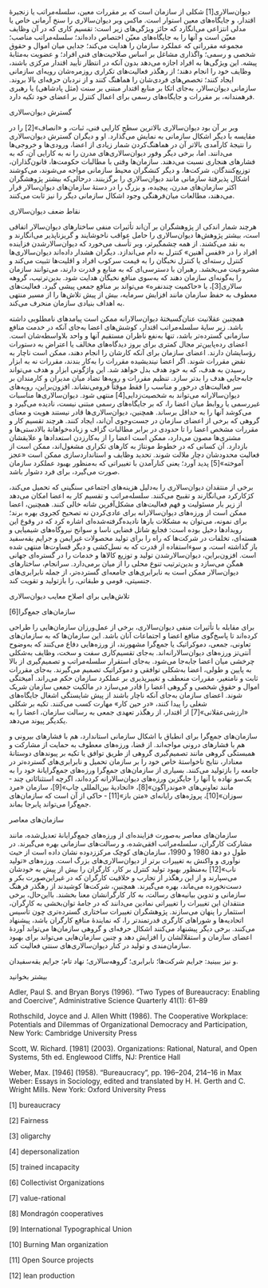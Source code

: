   دیوان‌سالاری[1] شکلی از سازمان است که بر مقررات معین، سلسله‌مراتب یا زنجیرۀ اقتدار، و جایگاه‌های معین استوار است. ماکس وبر دیوان‌سالاری را سنخ آرمانی خاص یا مدلی انتزاعی می‌انگارد که حائز ویژگی‌های زیر است: تقسیم کاری که در آن وظایف معیّن است و آنها را به جایگاه‌های معیّن اختصاص داده‌اند؛ سلسله‌مراتب مناصب؛ مجموعه‌ مقرراتی که عملکرد سازمان را هدایت می‌کند؛ جدایی میان اموال و حقوق شخصی و رسمی؛ واگذاری مشاغل بر اساس صلاحیت‌های فنی افراد؛ و عضویت به‌مثابۀ پیشه. این ویژگی‌ها به افراد اجازه می‌دهد بدون آنکه در انتظار تأیید اقتدار مرکزی باشند، وظایف خود را انجام دهند؛ از رهگذر فعالیت‌های تکراری روزمره‌شان رویه‌ای سازمانی ایجاد کنند؛ تخصص‌های فردی‌شان را هماهنگ کنند و از نردبان حرفه‌ای بالا بروند. سازمانی دیوان‌سالار، به‌جای اتکا بر منابع اقتدار مبتنی بر سنت (مثل پادشاهی) یا رهبری فرهمندانه، بر مقررات و جایگاه‌های رسمی برای اعمال کنترل بر اعضای خود تکیه دارد.

گسترش دیوان‌سالاری

 وبر بر آن بود دیوان‌سالاری بالاترین سطح کارایی فنی، ثبات، و «انصاف»[2] را در مقایسه با دیگر اشکال سازمانی به نمایش می‌گذارد. او و دیگران گسترش دیوان‌سالاری را نتیجۀ کارآمدی بالاتر آن در هماهنگ‌کردن شمار زیادی از اعضا، ورودی‌ها و خروجی‌ها می‌دانند. اما، برخی دیگر وفور دیوان‌سالاری‌های مدرن را نه به کارایی آن، که به فشارهای هنجاری نسبت می‌دهند. سازمان‌ها وقتی با مطالبات حکومت‌ها، قانون‌گذاران، توزیع‌کنندگان، شرکت‌ها، و دیگر کنشگران محیط سازمانی مواجه می‌شوند، می‌کوشند اشکال پذیرفتۀ سازمانی مانند دیوان‌سالاری را برگزینند. درحالی‌که بیشتر پژوهشگران اکثر سازمان‌های مدرن، پیچیده، و بزرگ را در دستۀ سازمان‌های دیوان‌سالار قرار می‌دهند، مطالعات میان‌فرهنگی وجود اشکال سازمانی دیگر را نیز ثابت می‌کنند.

نقاط ضعف دیوان‌سالاری

هرچند شمار اندکی از پژوهشگران بر آن‌اند تأثیرات منفی ساختارهای دیوان‌سالار اتفاقی است، بیشتر پژوهش‌ها دیوان‌سالاری را حامل عواقب ناخوشایند و گریزناپذیر می‌انگارند و به نقد می‌کشند. از همه چشمگیرتر، وبر تأسف می‌خورد که دیوان‌سالارشدن فزاینده افراد را در «قفس آهنین» کنترل به دام می‌اندازد. دیگران هشدار داده‌اند دیوان‌سالاری‌ها کنترل رسته‌ای یا کنترل نخبگان را به قیمت سرکوب افراد و اقلیت‌ها تثبیت می‌کند و مشروعیت می‌بخشد. رهبران با دسترسی‌ای که به منابع و قدرت دارند، می‌توانند سازمان را به‌گونه‌ای سازمان دهند که به‌سوی منافع نخبگان هدایت شود. بدین‌ترتیب، گروهه سالاری[3]، یا «حاکمیت چندنفره» می‌تواند بر منافع جمعی پیشی گیرد. فعالیت‌های معطوف به حفظ سازمان مانند افزایش سرمایه، بیش از پیش تلاش‌ها را از مسیر منتهی به اهداف بنیادی سازمان منحرف می‌کند.

همچنین عقلانیت عنان‌گسیختۀ دیوان‌سالارانه ممکن است پیامدهای نامطلوبی داشته باشد. زیر سایۀ سلسله‌مراتب اقتدار، کوشش‌های اعضا به‌جای آنکه در خدمت منافع سازمانی گسترده‌تر باشد، تنها به‌نفع ناظران مستقیم آنها و واحد بلاواسطه‌شان است. اعضای رده‌پایین‌تر مجال کمتری برای بروز دیدگاه‌های مخالف یا اعتراض به دستورات رؤسایشان دارند. اعضای سازمان برای آنکه کارشان را انجام دهند، ممکن است ناچار به نقض مقررات شوند. اگر اعضا نیندیشیده مقررات را به‌کار بندند، مقررات نه به ابزار رسیدن به هدف، که به خود هدف بدل خواهد شد. این واژگونی ابزار و هدف می‌تواند جابه‌جایی هدف را بدتر سازد. تنظیم مقررات و رویه‌ها تضاد میان مدیران و کارمندان بر سر فعالیت‌های درخور و مناسب را فقط موقتاً فرومی‌نشاند. افزون‌براین، رویه‌های دیوان‌سالارانه می‌تواند به شخصیت‌زدایی[4] منتهی شود. دیوان‌سالاری‌ها مناسبات غیررسمی یا روابط میان اعضا را، که بر جایگاه‌های رسمی مبتنی نیست، نادیده می‌گیرد و می‌کوشد آنها را به حداقل برساند. همچنین، دیوان‌سالاری‌ها قادر نیستند هویت و معنای گروهی که برخی از اعضای سازمان در جست‌وجوی آن‌اند، ایجاد کنند. هرچند تقسیم کار و مقررات مشخص اعضا را تا حدودی در برابر مطالبات گزاف و زیاده‌خواهانۀ بالادستی‌ها و مشتری‌ها مصون می‌دارد، ممکن است اعضا را از به‌کارزدن استعدادها و علایقشان بازدارد. آن کسانی که در خطوط مونتاژ به کارهای تکراری مشغول‌اند، ممکن است از فعالیت محدودشان دچار ملالت شوند. تحدید وظایف و استانداردسازی ممکن است «عجز آموخته»[5] پدید آورد؛ یعنی کنارآمدن با تغییراتی که به‌منظور بهبود عملکرد سازمان صورت می‌گیرد، برای فرد دشوار باشد.

 برخی از منتقدان دیوان‌سالاری را به‌دلیل هزینه‌های اجتماعی سنگینی که تحمیل می‌‌کند، کژکارکرد می‌انگارند و تقبیح می‌کنند. سلسله‌مراتب و تقسیم کار به اعضا امکان می‌دهد از زیر بار مسئولیت و فهم فعالیت‌های مشکل‌آفرین شانه خالی کنند. همچنین، اعضا ممکن است از ورزه‌های دیوان‌سالارانه برای عادی‌کردن نه تصحیح کجروی بهره برند؛ برای نمونه، می‌توان به مشکلات بارها نادیده‌گرفته‌شده‌ای اشاره کرد که در وقوع این رویدادها دخیل بوده است: فجایع شاتل فضایی ناسا و سوانح نیروگاه‌های شیمیایی و هسته‌ای، تخلفات در شرکت‌ها که راه را برای تولید محصولات غیرایمن و جرایم یقه‌سفید باز گذاشته است، و سوءاستفاده‌ از قدرت که به نسل‌کشی‌ و دیگر قساوت‌ها منتهی شده است. افزون‌براین، دیوان‌سالارشدن تولید و توزیع کالاها و خدمات را در گستره‌ای جهانی همگن می‌سازد و بدین‌ترتیب تنوع محلی را از میان برمی‌دارد. سرانجام، ساختارهای دیوان‌سالار ممکن است به نابرابری‌های جامعه‌ای گسترده‌تر، از جمله نابرابری‌های جنسیتی، قومی و طبقاتی، را بازتولید و تقویت کند.

تلاش‌هایی برای اصلاح معایب دیوان‌سالاری

 سازمان‌های جمع‌گرا[6]

 برای مقابله با تأثیرات منفی دیوان‌سالاری، برخی از عمل‌ورزان سازمان‌هایی را طراحی کرده‌اند تا پاسخ‌گوی منافع اعضا و اجتماعات آنان باشد. این سازمان‌ها که به سازمان‌های تعاونی، جمعی، دموکراتیک یا جمع‌گرا مشهورند، از ورزه‌هایی دفاع می‌کنند که به‌وضوح آنتی‌تز ورزه‌های دیوان‌سالارانه‌اند. به‌جای تقسیم‌کاری سفت و سخت، وظایف به‌شکلی چرخشی میان اعضا جابه‌جا می‌شود. به‌جای استقرار سلسله‌مراتب و تصمیم‌گیری از بالا به پایین و طولی، اعضا به‌شکلی توافقی و دموکراتیک تصمیم می‌گیرند. به‌جای مقررات ثابت و نامتغیر، مقررات منعطف و تغییرپذیری بر عملکرد سازمان حکم می‌راند. آمیختگی اموال و حقوق شخصی و گروهی اعضا را قادر می‌سازد در مالکیت جمعی سازمان شریک شوند. اعضای سازمان به‌جای آنکه ناچار باشند از پیش شایستگی اشغال جایگاه‌های شغلی را پیدا کنند، «در حین کار» مهارت کسب می‌کنند. تکیه بر شکلی «ارزشی‌عقلانی»[7] از اقتدار، از رهگذر تعهدی جمعی به رسالت سازمان، اعضا را به یکدیگر پیوند می‌دهد.

سازمان‌های جمع‌گرا برای انطباق با اشکال سازمانی استاندارد، هم با فشارهای بیرونی و هم با فشارهای درونی مواجه‌اند. از قضا، ورزه‌های معطوف به حمایت از مشارکت و همبستگی گروهی مانند تصمیم‌گیری گروهی از طریق توافق یا تکیه بر پیوندهای دوستانۀ معنادار، نتایج ناخواستۀ خاص خود را بر سازمان تحمیل و نابرابری‌های گسترده‌تر در جامعه را بازتولید می‌کنند. بسیاری از سازمان‌های جمع‌گرا ورزه‌های جمع‌گرایانۀ خود را به یک‌سو نهاده یا آنها را جایگزین ورزه‌های دیوان‌سالارانه‌ کرده‌اند، اگرچه استثنائاتی چند ‐ مانند تعاونی‌های «موندراگون»[8]، «اتحادیۀ بین‌المللی چاپ»[9]، سازمان «مرد سوزان»[10]، پروژه‌های رایانه‌ای «متن باز»[11] ‐ حاکی از آن است که سازمان‌های جمع‌گرا می‌تواند پابرجا بماند.

 سازمان‌های معاصر

 سازمان‌های معاصر به‌صورت فزاینده‌ای از ورزه‌های جمع‌گرایانۀ تعدیل‌شده، مانند مشارکت کارگران، سلسله‌مراتب افقی‌شده، و رسالت‌های سازمانی بهره می‌گیرند. در طول دو دهۀ 1980 و 1990، سازمان‌های کوچک مرکززدوده نشان داده است از حیث نوآوری و واکنش به تغییرات برتر از دیوان‌سالاری‌های بزرگ است. ورزه‌های «تولید ناب»[12] به‌منظور بهبود تولید کنترل بر کار، کارگران را بیش از پیش به خودشان می‌سپارند و از این رهگذر از تجارب و خلاقیت کارگران که در غیراین‌صورت بکر و دست‌نخورده می‌ماند، بهره می‌گیرند. همچنین، شرکت‌ها کوشیدند از رهگذر فرهنگ سازمانی و تدوین بیانیه‌های رسالت، به کار کارگرانشان معنا بخشند. بااین‌حال، برخی منتقدان این تغییرات را تغییراتی نمادین می‌دانند که در جامۀ توان‌بخشی به کارگران، استثمار را پنهان می‌سازند. پژوهشگران تغییرات ساختاری گسترده‌تری چون تأسیس اتحادیه‌ها و شوراهای کارگری قدرتمندتر را، که نمایندۀ منافع کارگران باشد، پیشنهاد می‌کنند. برخی دیگر پیشنهاد می‌کنند اشکال حرفه‌ای و گروهی سازمان‌ها می‌تواند آوردۀ اعضای سازمان و استقلالشان را افزایش دهد و چنین سازمان‌هایی می‌تواند برای بهبود سازمان‌مندی و تولید در کنار دیوان‌سالاری‌های سنتی فعالیت کند.

و نیز ببینید: جرایم شرکت‌ها؛ نابرابری؛ گروهه‌سالاری؛ نهاد تام؛ جرایم یقه‌سفیدان.

بیشتر بخوانید

Adler, Paul S. and Bryan Borys (1996). “Two Types of Bureaucracy: Enabling and Coercive”, Administrative Science Quarterly 41(1): 61–89

Rothschild, Joyce and J. Allen Whitt (1986). The Cooperative Workplace: Potentials and Dilemmas of Organizational Democracy and Participation, New York: Cambridge University Press

Scott, W. Richard. [1981] (2003). Organizations: Rational, Natural, and Open Systems, 5th ed. Englewood Cliffs, NJ: Prentice Hall

Weber, Max. [1946] (1958). “Bureaucracy”, pp. 196–204, 214–16 in Max Weber: Essays in Sociology, edited and translated by H. H. Gerth and C. Wright Mills. New York: Oxford University Press 

 [1] bureaucracy

[2] Fairness

[3] oligarchy

[4] depersonalization

 [5] trained incapacity

[6] Collectivist Organizations

[7] value-rational

 [8] Mondragón cooperatives

[9] International Typographical Union

 [10] Burning Man organization

[11] Open Source projects

[12] lean production

 

 

 

 